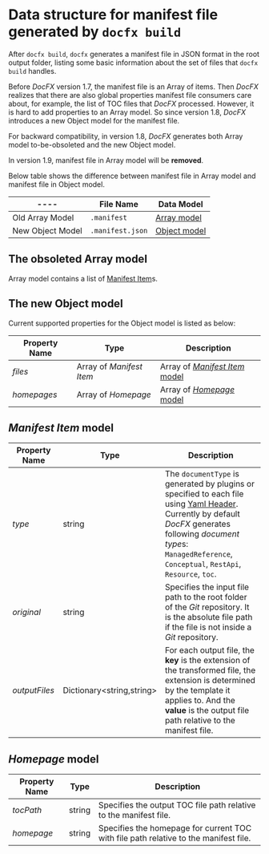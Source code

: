 Data structure for manifest file generated by `docfx build`
===========================

After `docfx build`, `docfx` generates a manifest file in JSON format in the root output folder, listing some basic information about the set of files that `docfx build` handles.

Before *DocFX* version 1.7, the manifest file is an Array of items. Then *DocFX* realizes that there are also global properties manifest file consumers care about, for example, the list of TOC files that *DocFX* processed. However, it is hard to add properties to an Array model. So since version 1.8, *DocFX* introduces a new Object model for the manifest file.

For backward compatibility, in version 1.8, *DocFX* generates both Array model to-be-obsoleted and the new Object model. 

In version 1.9, manifest file in Array model will be **removed**.

Below table shows the difference between manifest file in Array model and manifest file in Object model.

---- | File Name | Data Model
-----|-----------|--------------
Old Array Model | `.manifest` | [Array model](#the-obsoleted-array-model)
New Object Model | `.manifest.json` | [Object model](#the-new-object-model)


The obsoleted Array model
-------------------------
Array model contains a list of [Manifest Item](#manifest-item-model)s.

The new Object model
-----------------------
Current supported properties for the Object model is listed as below:

Property Name | Type              | Description
------------- | ----------------- | ---------------------------
*files*       | Array of *Manifest Item* | Array of [*Manifest Item* model](#-manifest-item-model)
*homepages*   | Array of *Homepage* | Array of [*Homepage* model](#-homepage-model)

*Manifest Item* model
-----------------------

Property Name | Type              | Description
------------- | ----------------- | ---------------------------
*type*        | string            | The `documentType` is generated by plugins or specified to each file using [Yaml Header](docfx_flavored_markdown.md#yaml-header). Currently by default *DocFX* generates following *document type*s: `ManagedReference`, `Conceptual`, `RestApi`, `Resource`, `toc`.
*original*    | string            | Specifies the input file path to the root folder of the *Git* repository. It is the absolute file path if the file is not inside a *Git* repository. 
*outputFiles* | Dictionary&lt;string,string&gt; | For each output file, the **key** is the extension of the transformed file, the extension is determined by the template it applies to. And the **value** is the output file path relative to the manifest file.


*Homepage* model
-----------------------

Property Name | Type              | Description
------------- | ----------------- | ---------------------------
*tocPath*     | string            | Specifies the output TOC file path relative to the manifest file.
*homepage*    | string            | Specifies the homepage for current TOC with file path relative to the manifest file.
